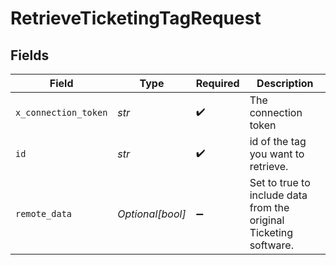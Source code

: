 # RetrieveTicketingTagRequest


## Fields

| Field                                                             | Type                                                              | Required                                                          | Description                                                       |
| ----------------------------------------------------------------- | ----------------------------------------------------------------- | ----------------------------------------------------------------- | ----------------------------------------------------------------- |
| `x_connection_token`                                              | *str*                                                             | :heavy_check_mark:                                                | The connection token                                              |
| `id`                                                              | *str*                                                             | :heavy_check_mark:                                                | id of the tag you want to retrieve.                               |
| `remote_data`                                                     | *Optional[bool]*                                                  | :heavy_minus_sign:                                                | Set to true to include data from the original Ticketing software. |